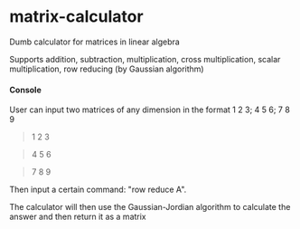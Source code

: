 # matrix-calculator
Dumb calculator for matrices in linear algebra

Supports addition, subtraction, multiplication, cross multiplication, scalar multiplication, row reducing (by Gaussian algorithm)

#### Console
User can input two matrices of any dimension in the format 1 2 3; 4 5 6; 7 8 9

> 1 2 3

> 4 5 6

> 7 8 9

Then input a certain command: "row reduce A". 

The calculator will then use the Gaussian-Jordian algorithm to calculate the answer and then return it as a matrix
